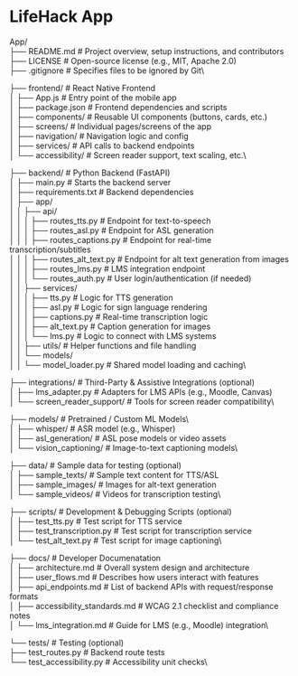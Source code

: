 # LifeHack App
App/\
├── README.md                         # Project overview, setup instructions, and contributors\
├── LICENSE                           # Open-source license (e.g., MIT, Apache 2.0)\
├── .gitignore                        # Specifies files to be ignored by Git\

├── frontend/                         # React Native Frontend\
│   ├── App.js                        # Entry point of the mobile app\
│   ├── package.json                  # Frontend dependencies and scripts\
│   ├── components/                   # Reusable UI components (buttons, cards, etc.)\
│   ├── screens/                      # Individual pages/screens of the app\
│   ├── navigation/                   # Navigation logic and config\
│   ├── services/                     # API calls to backend endpoints\
│   └── accessibility/                # Screen reader support, text scaling, etc.\

├── backend/                          # Python Backend (FastAPI)\
│   ├── main.py                       # Starts the backend server\
│   ├── requirements.txt              # Backend dependencies\
│   ├── app/\
│   │   ├── api/\
│   │   │   ├── routes_tts.py         # Endpoint for text-to-speech\
│   │   │   ├── routes_asl.py         # Endpoint for ASL generation\
│   │   │   ├── routes_captions.py    # Endpoint for real-time transcription/subtitles\
│   │   │   ├── routes_alt_text.py    # Endpoint for alt text generation from images\
│   │   │   ├── routes_lms.py         # LMS integration endpoint\
│   │   │   └── routes_auth.py        # User login/authentication (if needed)\
│   │   ├── services/\
│   │   │   ├── tts.py                # Logic for TTS generation\
│   │   │   ├── asl.py                # Logic for sign language rendering\
│   │   │   ├── captions.py           # Real-time transcription logic\
│   │   │   ├── alt_text.py           # Caption generation for images\
│   │   │   └── lms.py                # Logic to connect with LMS systems\
│   │   ├── utils/                    # Helper functions and file handling\
│   │   └── models/\
│   │       └── model_loader.py       # Shared model loading and caching\

├── integrations/                     # Third-Party & Assistive Integrations (optional)\
│   ├── lms_adapter.py                # Adapters for LMS APIs (e.g., Moodle, Canvas)\
│   └── screen_reader_support/        # Tools for screen reader compatibility\

├── models/                           # Pretrained / Custom ML Models\  
│   ├── whisper/                      # ASR model (e.g., Whisper)\
│   ├── asl_generation/               # ASL pose models or video assets\
│   └── vision_captioning/            # Image-to-text captioning models\

├── data/                             # Sample data for testing (optional)\
│   ├── sample_texts/                 # Sample text content for TTS/ASL\
│   ├── sample_images/                # Images for alt-text generation\
│   └── sample_videos/                # Videos for transcription testing\

├── scripts/                          # Development & Debugging Scripts (optional)\
│   ├── test_tts.py                   # Test script for TTS service\
│   ├── test_transcription.py         # Test script for transcription service\
│   └── test_alt_text.py              # Test script for image captioning\

├── docs/                             # Developer Documenatation\
│   ├── architecture.md               # Overall system design and architecture\
│   ├── user_flows.md                 # Describes how users interact with features\
│   ├── api_endpoints.md              # List of backend APIs with request/response formats\
│   ├── accessibility_standards.md    # WCAG 2.1 checklist and compliance notes\
│   └── lms_integration.md            # Guide for LMS (e.g., Moodle) integration\

└── tests/                            # Testing (optional)\
    ├── test_routes.py                # Backend route tests\
    └── test_accessibility.py         # Accessibility unit checks\

